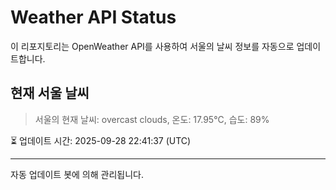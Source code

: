 
# Weather API Status

이 리포지토리는 OpenWeather API를 사용하여 서울의 날씨 정보를 자동으로 업데이트합니다.

## 현재 서울 날씨
> 서울의 현재 날씨: overcast clouds, 온도: 17.95°C, 습도: 89%

⏳ 업데이트 시간: 2025-09-28 22:41:37 (UTC)

---
자동 업데이트 봇에 의해 관리됩니다.
